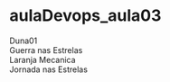 # aulaDevops_aula03
Duna01<br>
Guerra nas Estrelas<br>
Laranja Mecanica<br>
Jornada nas Estrelas<br>

